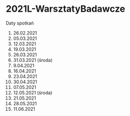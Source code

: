 # 2021L-WarsztatyBadawcze
Daty spotkań 

1. 26.02.2021
2. 05.03.2021
3. 12.03.2021
4. 19.03.2021
5. 26.03.2021
6. 31.03.2021 (środa)
7. 9.04.2021
8. 16.04.2021
9. 23.04.2021
10. 30.04.2021
11. 07.05.2021
12. 12.05.2021 (środa)
13. 21.05.2021
14. 28.05.2021
15. 11.06.2021
